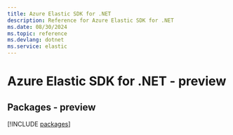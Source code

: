 ```yaml
---
title: Azure Elastic SDK for .NET
description: Reference for Azure Elastic SDK for .NET
ms.date: 08/30/2024
ms.topic: reference
ms.devlang: dotnet
ms.service: elastic
---
```

# Azure Elastic SDK for .NET - preview
## Packages - preview
[!INCLUDE [packages](elastic-index.md)]